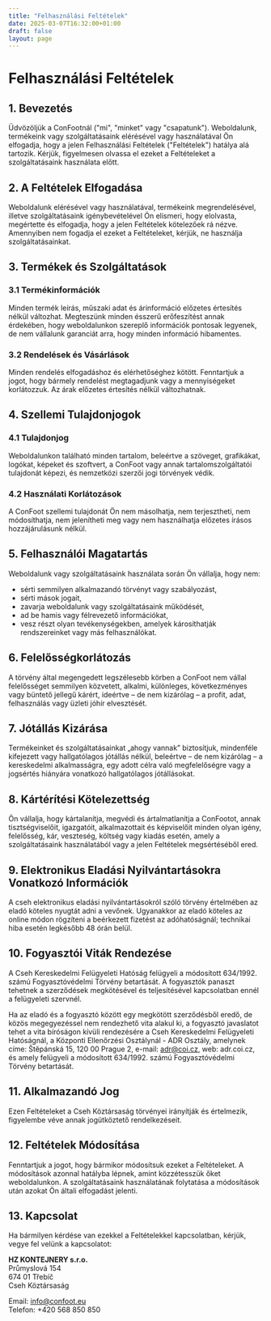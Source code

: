 ```yaml
---
title: "Felhasználási Feltételek"
date: 2025-03-07T16:32:00+01:00
draft: false
layout: page
---
```


# Felhasználási Feltételek

## 1. Bevezetés

Üdvözöljük a ConFootnál ("mi", "minket" vagy "csapatunk"). Weboldalunk, termékeink vagy szolgáltatásaink elérésével vagy használatával Ön elfogadja, hogy a jelen Felhasználási Feltételek ("Feltételek") hatálya alá tartozik. Kérjük, figyelmesen olvassa el ezeket a Feltételeket a szolgáltatásaink használata előtt.

## 2. A Feltételek Elfogadása

Weboldalunk elérésével vagy használatával, termékeink megrendelésével, illetve szolgáltatásaink igénybevételével Ön elismeri, hogy elolvasta, megértette és elfogadja, hogy a jelen Feltételek kötelezőek rá nézve. Amennyiben nem fogadja el ezeket a Feltételeket, kérjük, ne használja szolgáltatásainkat.

## 3. Termékek és Szolgáltatások

### 3.1 Termékinformációk
Minden termék leírás, műszaki adat és árinformáció előzetes értesítés nélkül változhat. Megteszünk minden ésszerű erőfeszítést annak érdekében, hogy weboldalunkon szereplő információk pontosak legyenek, de nem vállalunk garanciát arra, hogy minden információ hibamentes.

### 3.2 Rendelések és Vásárlások
Minden rendelés elfogadáshoz és elérhetőséghez kötött. Fenntartjuk a jogot, hogy bármely rendelést megtagadjunk vagy a mennyiségeket korlátozzuk. Az árak előzetes értesítés nélkül változhatnak.

## 4. Szellemi Tulajdonjogok

### 4.1 Tulajdonjog
Weboldalunkon található minden tartalom, beleértve a szöveget, grafikákat, logókat, képeket és szoftvert, a ConFoot vagy annak tartalomszolgáltatói tulajdonát képezi, és nemzetközi szerzői jogi törvények védik.

### 4.2 Használati Korlátozások
A ConFoot szellemi tulajdonát Ön nem másolhatja, nem terjesztheti, nem módosíthatja, nem jelenítheti meg vagy nem használhatja előzetes írásos hozzájárulásunk nélkül.

## 5. Felhasználói Magatartás

Weboldalunk vagy szolgáltatásaink használata során Ön vállalja, hogy nem:
- sérti semmilyen alkalmazandó törvényt vagy szabályozást,
- sérti mások jogait,
- zavarja weboldalunk vagy szolgáltatásaink működését,
- ad be hamis vagy félrevezető információkat,
- vesz részt olyan tevékenységekben, amelyek károsíthatják rendszereinket vagy más felhasználókat.

## 6. Felelősségkorlátozás

A törvény által megengedett legszélesebb körben a ConFoot nem vállal felelősséget semmilyen közvetett, alkalmi, különleges, következményes vagy büntető jellegű kárért, ideértve – de nem kizárólag – a profit, adat, felhasználás vagy üzleti jóhír elvesztését.

## 7. Jótállás Kizárása

Termékeinket és szolgáltatásainkat „ahogy vannak” biztosítjuk, mindenféle kifejezett vagy hallgatólagos jótállás nélkül, beleértve – de nem kizárólag – a kereskedelmi alkalmasságra, egy adott célra való megfelelőségre vagy a jogsértés hiányára vonatkozó hallgatólagos jótállásokat.

## 8. Kártérítési Kötelezettség

Ön vállalja, hogy kártalanítja, megvédi és ártalmatlanítja a ConFootot, annak tisztségviselőit, igazgatóit, alkalmazottait és képviselőit minden olyan igény, felelősség, kár, veszteség, költség vagy kiadás esetén, amely a szolgáltatásaink használatából vagy a jelen Feltételek megsértéséből ered.

## 9. Elektronikus Eladási Nyilvántartásokra Vonatkozó Információk

A cseh elektronikus eladási nyilvántartásokról szóló törvény értelmében az eladó köteles nyugtát adni a vevőnek. Ugyanakkor az eladó köteles az online módon rögzíteni a beérkezett fizetést az adóhatóságnál; technikai hiba esetén legkésőbb 48 órán belül.

## 10. Fogyasztói Viták Rendezése

A Cseh Kereskedelmi Felügyeleti Hatóság felügyeli a módosított 634/1992. számú Fogyasztóvédelmi Törvény betartását. A fogyasztók panaszt tehetnek a szerződések megkötésével és teljesítésével kapcsolatban ennél a felügyeleti szervnél.

Ha az eladó és a fogyasztó között egy megkötött szerződésből eredő, de közös megegyezéssel nem rendezhető vita alakul ki, a fogyasztó javaslatot tehet a vita bíróságon kívüli rendezésére a Cseh Kereskedelmi Felügyeleti Hatóságnál, a Központi Ellenőrzési Osztálynál - ADR Osztály, amelynek címe: Štěpánská 15, 120 00 Prague 2, e-mail: adr@coi.cz, web: adr.coi.cz, és amely felügyeli a módosított 634/1992. számú Fogyasztóvédelmi Törvény betartását.

## 11. Alkalmazandó Jog

Ezen Feltételeket a Cseh Köztársaság törvényei irányítják és értelmezik, figyelembe véve annak jogütköztető rendelkezéseit.

## 12. Feltételek Módosítása

Fenntartjuk a jogot, hogy bármikor módosítsuk ezeket a Feltételeket. A módosítások azonnal hatályba lépnek, amint közzétesszük őket weboldalunkon. A szolgáltatásaink használatának folytatása a módosítások után azokat Ön általi elfogadást jelenti.

## 13. Kapcsolat

Ha bármilyen kérdése van ezekkel a Feltételekkel kapcsolatban, kérjük, vegye fel velünk a kapcsolatot:

**HZ KONTEJNERY s.r.o.**  
Průmyslová 154  
674 01 Třebíč  
Cseh Köztársaság

Email: info@confoot.eu  
Telefon: +420 568 850 850